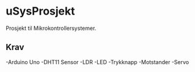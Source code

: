 # uSysProsjekt
Prosjekt til Mikrokontrollersystemer.
## Krav
-Arduino Uno
-DHT11 Sensor
-LDR
-LED
-Trykknapp
-Motstander
-Servo
